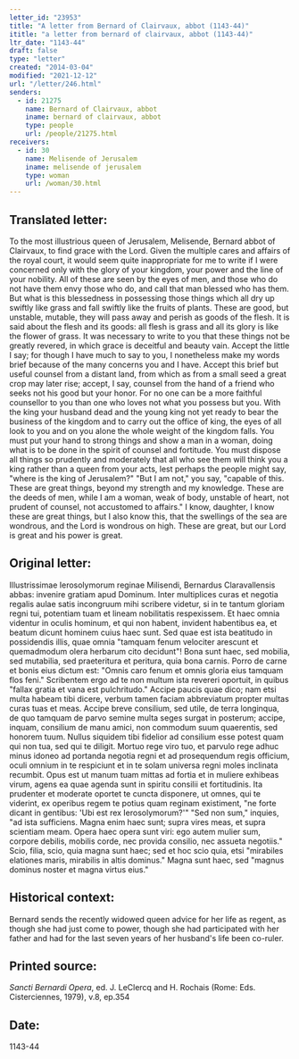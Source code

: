 ```yaml
---
letter_id: "23953"
title: "A letter from Bernard of Clairvaux, abbot (1143-44)"
ititle: "a letter from bernard of clairvaux, abbot (1143-44)"
ltr_date: "1143-44"
draft: false
type: "letter"
created: "2014-03-04"
modified: "2021-12-12"
url: "/letter/246.html"
senders:
  - id: 21275
    name: Bernard of Clairvaux, abbot
    iname: bernard of clairvaux, abbot
    type: people
    url: /people/21275.html
receivers:
  - id: 30
    name: Melisende of Jerusalem
    iname: melisende of jerusalem
    type: woman
    url: /woman/30.html
---
```

<h2> Translated letter:</h2>To the most illustrious queen of Jerusalem, Melisende, Bernard abbot of Clairvaux, to find grace with the Lord.
Given the multiple cares and affairs of the royal court, it would seem quite inappropriate for me to write if I were concerned only with the glory of your kingdom, your power and the line of your nobility.  All of these are seen by the eyes of men, and those who do not have them envy those who do, and call that man blessed who has them.  But what is this blessedness in possessing those things which all dry up swiftly like grass and fall swiftly like the fruits of plants.  These are good, but unstable, mutable, they will pass away and perish as goods of the flesh.  It is said about the flesh and its goods:  all flesh is grass and all its glory is like the flower of grass.
It was necessary to write to you that these things not be greatly revered, in which grace is deceitful and beauty vain.  Accept the little I say; for though I have much to say to you, I nonetheless make my words brief because of the many concerns you and I have.  Accept this brief but useful counsel from a distant land, from which as from a small seed a great crop may later rise; accept, I say, counsel from the hand of a friend who seeks not his good but your honor.  For no one can be a more faithful counsellor to you than one who loves not what you possess but you.
With the king your husband dead and the young king not yet ready to bear the business of the kingdom and to carry out the office of king, the eyes of all look to you and on you alone the whole weight of the kingdom falls.  You must put your hand to strong things and show a man in a woman, doing what is to be done in the spirit of counsel and fortitude.  You must dispose all things so prudently and moderately that all who see them will think you a king rather than a queen from your acts, lest perhaps the people might say, "where is the king of Jerusalem?"  "But I am not," you say, "capable of this.  These are great things, beyond my strength and my knowledge.  These are the deeds of men, while I am a woman, weak of body, unstable of heart, not prudent of counsel, not accustomed to affairs."  I know, daughter, I know these are great things, but I also know this, that the swellings of the sea are wondrous, and the Lord is wondrous on high.  These are great, but our Lord is great and his power is great.
<h2 class="mt-4"> Original letter:</h2>Illustrissimae Ierosolymorum reginae Milisendi, Bernardus Claravallensis abbas: invenire gratiam apud Dominum.
Inter multiplices curas et negotia regalis aulae satis incongruum mihi scribere videtur, si in te tantum gloriam regni tui, potentiam tuam et lineam nobilitatis respexissem. Et haec omnia videntur in oculis hominum, et qui non habent, invident habentibus ea, et beatum dicunt hominem cuius haec sunt. Sed quae est ista beatitudo in possidendis illis, quae omnia "tamquam fenum velociter arescunt et quemadmodum olera herbarum cito decidunt"!  Bona sunt haec, sed mobilia, sed mutabilia, sed praeteritura et peritura, quia bona carnis. Porro de carne et bonis eius dictum est: "Omnis caro fenum et omnis gloria eius tamquam flos feni."  Scribentem ergo ad te non multum ista revereri oportuit, in quibus "fallax gratia et vana est pulchritudo." Accipe paucis quae dico; nam etsi multa habeam tibi dicere, verbum tamen faciam abbreviatum propter multas curas tuas et meas. Accipe breve consilium, sed utile, de terra longinqua, de quo tamquam de parvo semine multa seges surgat in posterum; accipe, inquam, consilium de manu amici, non commodum suum quaerentis, sed honorem tuum. Nullus siquidem tibi fidelior ad consilium esse potest quam qui non tua, sed qui te diligit. Mortuo rege viro tuo, et parvulo rege adhuc minus idoneo ad portanda negotia regni et ad prosequendum regis officium, oculi omnium in te respiciunt et in te solam universa regni moles inclinata recumbit. Opus est ut manum tuam mittas ad fortia et in muliere exhibeas virum, agens ea quae agenda sunt in spiritu consilii et fortitudinis. Ita prudenter et moderate oportet te cuncta disponere, ut omnes, qui te viderint, ex operibus regem te potius quam reginam existiment, "ne forte dicant in gentibus: 'Ubi est rex Ierosolymorum?'" "Sed non sum," inquies, "ad ista sufficiens. Magna enim haec sunt; supra vires meas, et supra scientiam meam. Opera haec opera sunt viri: ego autem mulier sum, corpore debilis, mobilis corde, nec provida consilio, nec assueta negotiis." Scio, filia, scio, quia magna sunt haec; sed et hoc scio quia, etsi "mirabiles elationes maris, mirabilis in altis dominus." Magna sunt haec, sed "magnus dominus noster et magna virtus eius."
<h2 class="mt-4"> Historical context:</h2>Bernard sends the recently widowed queen advice for her life as regent, as though she had just come to power, though she had participated with her father and had for the last seven years of her husband's life been co-ruler.
<h2 class="mt-4"> Printed source:</h2><p><em>Sancti Bernardi Opera</em>, ed. J. LeClercq and H. Rochais (Rome: Eds. Cisterciennes, 1979), v.8, ep.354</p><h2 class="mt-4"> Date:</h2>1143-44